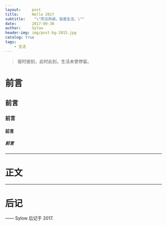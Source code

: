 ```yaml
---
layout:     post
title:      Hello 2017
subtitle:    "\"所见所闻，皆是生活。\""
date:       2017-09-30
author:     Sylow
header-img: img/post-bg-2015.jpg
catalog: true
tags:
    - 生活
---
```


> 彼时彼刻，此时此刻，生活未曾停留。


# 前言
## 前言
### 前言
#### 前言
##### 前言
---

# 正文



---


# 后记


—— Sylow 后记于 2017.


